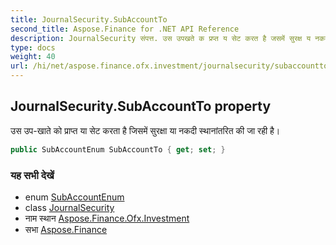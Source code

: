 ```yaml
---
title: JournalSecurity.SubAccountTo
second_title: Aspose.Finance for .NET API Reference
description: JournalSecurity संपत्त. उस उपखते क प्रप्त य सेट करत है जसमें सुरक्ष य नकद स्थनंतरत क ज रह है
type: docs
weight: 40
url: /hi/net/aspose.finance.ofx.investment/journalsecurity/subaccountto/
---
```

## JournalSecurity.SubAccountTo property

उस उप-खाते को प्राप्त या सेट करता है जिसमें सुरक्षा या नकदी स्थानांतरित की जा रही है।

```csharp
public SubAccountEnum SubAccountTo { get; set; }
```

### यह सभी देखें

* enum [SubAccountEnum](../../subaccountenum/)
* class [JournalSecurity](../)
* नाम स्थान [Aspose.Finance.Ofx.Investment](../../journalsecurity/)
* सभा [Aspose.Finance](../../../)


